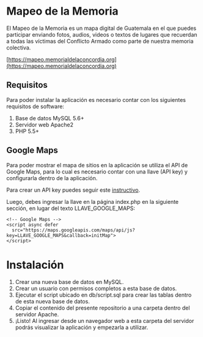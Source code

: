 # Mapeo de la Memoria
El Mapeo de la Memoria es un mapa digital de Guatemala en el que puedes participar enviando fotos, audios, videos o textos de lugares que recuerdan a todas las víctimas del Conflicto Armado como parte de nuestra memoria colectiva.

[https://mapeo.memorialdelaconcordia.org](https://mapeo.memorialdelaconcordia.org)

## Requisitos 
Para poder instalar la aplicación es necesario contar con los siguientes requisitos de software:

1. Base de datos MySQL 5.6+ 
2. Servidor web Apache2
3. PHP 5.5+

## Google Maps
Para poder mostrar el mapa de sitios en la aplicación se utiliza el API de Google Maps, para lo cual es necesario contar con una llave (API key) y configurarla dentro de la aplicación.

Para crear un API key puedes seguir este [instructivo](https://developers.google.com/maps/documentation/javascript/get-api-key). 

Luego, debes ingresar la llave en la página index.php en la siguiente sección, en lugar del texto LLAVE_GOOGLE_MAPS:

    <!-- Google Maps -->
    <script async defer
      src="https://maps.googleapis.com/maps/api/js?key=LLAVE_GOOGLE_MAPS&callback=initMap">
    </script>	

# Instalación

1. Crear una nueva base de datos en MySQL.
2. Crear un usuario con permisos completos a esta base de datos.
3. Ejecutar el script ubicado en db/script.sql para crear las tablas dentro de esta nueva base de datos.
4. Copiar el contenido del presente repositorio a una carpeta dentro del servidor Apache.
5. ¡Listo! Al ingresar desde un navegador web a esta carpeta del servidor podrás visualizar la aplicación y empezarla a utilizar.


